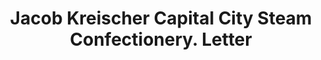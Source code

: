 ---
doi: 10.7916/D82R53R7
date_other: '1870'
date_other_textual: 1870-1879
form: correspondence
genre:
- Letters (correspondence)
name:
- Jacob Kreischer Capital City Steam Confectionery
object_in_context_url: https://biggert.cul.columbia.edu/items/view/ave_biggert_00827
subject_hierarchical_geographic:
- Albany, New York, United States
subject_name:
- Jacob Kreischer Capital City Steam Confectionery
title: Jacob Kreischer Capital City Steam Confectionery. Letter
sort_title: Jacob Kreischer Capital City Steam Confectionery. Letter
call_number: ave_biggert_00827
coordinates:
- 42.652499999999996,-73.75722222222223
pid: ave_biggert_00827
identifiers: ave_biggert_00827
thumbnail: https://derivativo-2.library.columbia.edu/iiif/2/ldpd:345937/full/!256,256/0/native.jpg
permalink: "/items/ave_biggert_00827/"
layout: iiif-image-page
---